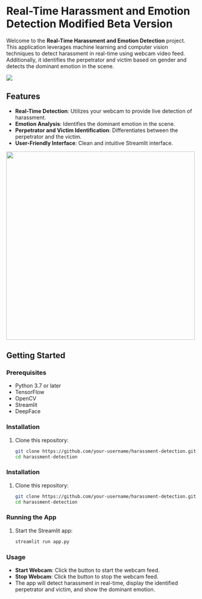 # Real-Time Harassment and Emotion Detection Modified Beta Version

Welcome to the **Real-Time Harassment and Emotion Detection** project. This application leverages machine learning and computer vision techniques to detect harassment in real-time using webcam video feed. Additionally, it identifies the perpetrator and victim based on gender and detects the dominant emotion in the scene.

<img src = "https://pub.mdpi-res.com/agriengineering/agriengineering-04-00056/article_deploy/html/images/agriengineering-04-00056-g002.png?1667281558" /> <!-- Placeholder for banner image -->

## Features

- **Real-Time Detection**: Utilizes your webcam to provide live detection of harassment.
- **Emotion Analysis**: Identifies the dominant emotion in the scene.
- **Perpetrator and Victim Identification**: Differentiates between the perpetrator and the victim.
- **User-Friendly Interface**: Clean and intuitive Streamlit interface.

<img src="https://pub.mdpi-res.com/symmetry/symmetry-11-00001/article_deploy/html/images/symmetry-11-00001-g005.png?1570852208" width="500" height="500" />
 <!-- Placeholder for demo image -->

## Getting Started

### Prerequisites

- Python 3.7 or later
- TensorFlow
- OpenCV
- Streamlit
- DeepFace

### Installation

1. Clone this repository:
   ```bash
   git clone https://github.com/your-username/harassment-detection.git
   cd harassment-detection
### Installation

1. Clone this repository:
   ```bash
   git clone https://github.com/your-username/harassment-detection.git
   cd harassment-detection

### Running the App

1. Start the Streamlit app:
   ```bash
   streamlit run app.py

### Usage

- **Start Webcam**: Click the button to start the webcam feed.
- **Stop Webcam**: Click the button to stop the webcam feed.
- The app will detect harassment in real-time, display the identified perpetrator and victim, and show the dominant emotion.

